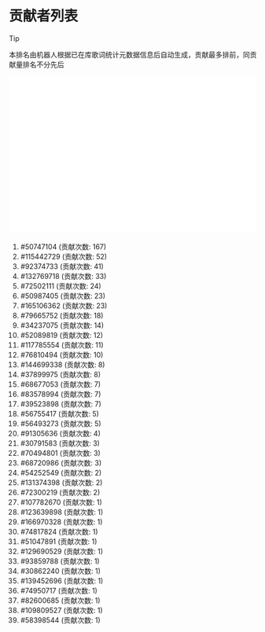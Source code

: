 # 贡献者列表

> [!TIP]
> 本排名由机器人根据已在库歌词统计元数据信息后自动生成，贡献最多排前，同贡献量排名不分先后

![贡献者头像画廊](./CONTRIBUTORS.svg)

1. #50747104 (贡献次数: 167)
2. #115442729 (贡献次数: 52)
3. #92374733 (贡献次数: 41)
4. #132769718 (贡献次数: 33)
5. #72502111 (贡献次数: 24)
6. #50987405 (贡献次数: 23)
7. #165106362 (贡献次数: 23)
8. #79665752 (贡献次数: 18)
9. #34237075 (贡献次数: 14)
10. #52089819 (贡献次数: 12)
11. #117785554 (贡献次数: 11)
12. #76810494 (贡献次数: 10)
13. #144699338 (贡献次数: 8)
14. #37899975 (贡献次数: 8)
15. #68677053 (贡献次数: 7)
16. #83578994 (贡献次数: 7)
17. #39523898 (贡献次数: 7)
18. #56755417 (贡献次数: 5)
19. #56493273 (贡献次数: 5)
20. #91305636 (贡献次数: 4)
21. #30791583 (贡献次数: 3)
22. #70494801 (贡献次数: 3)
23. #68720986 (贡献次数: 3)
24. #54252549 (贡献次数: 2)
25. #131374398 (贡献次数: 2)
26. #72300219 (贡献次数: 2)
27. #107782670 (贡献次数: 1)
28. #123639898 (贡献次数: 1)
29. #166970328 (贡献次数: 1)
30. #74817824 (贡献次数: 1)
31. #51047891 (贡献次数: 1)
32. #129690529 (贡献次数: 1)
33. #93859788 (贡献次数: 1)
34. #30862240 (贡献次数: 1)
35. #139452696 (贡献次数: 1)
36. #74950717 (贡献次数: 1)
37. #82600685 (贡献次数: 1)
38. #109809527 (贡献次数: 1)
39. #58398544 (贡献次数: 1)

